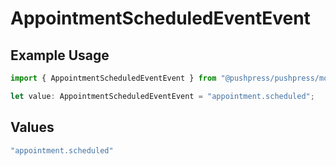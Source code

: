 # AppointmentScheduledEventEvent

## Example Usage

```typescript
import { AppointmentScheduledEventEvent } from "@pushpress/pushpress/models/webhooks";

let value: AppointmentScheduledEventEvent = "appointment.scheduled";
```

## Values

```typescript
"appointment.scheduled"
```